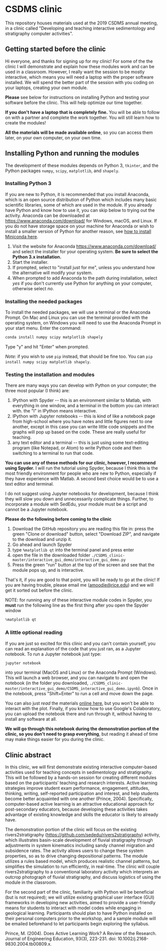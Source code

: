# CSDMS clinic

This repository houses materials used at the 2019 CSDMS annual meeting, in a clinic called "Developing and teaching interactive sedimentology and stratigraphy computer activities".

## Getting started before the clinic
Hi everyone, and thanks for signing up for my clinic! 
For some of the the clinic I will demonstrate and explain how these modules work and can be used in a classroom.
However, I really want the session to be mostly interactive, which means you will need a laptop with the proper software installed.
We will spend the better part of the session with you coding on your laptops, creating your own module.

__Please__ see below for instructions on installing Python and testing your software before the clinic. 
This will help optimize our time together.

__If you don't have a laptop that is completely fine.__
You will be able to follow on with a partner and complete the work together. 
You will still learn how to create the modules! 

__All the materials will be made available online__, so you can access them later, on your own computer, on your own time.


## Installing Python and running the modules

The development of these modules depends on Python 3, `tkinter`, and the Python packages `numpy`, `scipy`, `matplotlib`, and `shapely`. 

### Installing Python 3

If you are new to Python, it is recommended that you install Anaconda, which is an open source distribution of Python which includes many basic scientific libraries, some of which are used in the module. 
If you already have Python and know how to use it, you can skip below to trying out the activity.
Anaconda can be downloaded at https://www.anaconda.com/download/ for Windows, macOS, and Linux. 
If you do not have storage space on your machine for Anaconda or wish to install a smaller version of Python for another reason, see [how to install Miniconda here](https://docs.conda.io/en/latest/miniconda.html).

1. Visit the website for Anaconda https://www.anaconda.com/download/ and select the installer for your operating system.
__Be sure to select the Python 3.x installation.__
2. Start the installer.
3. If prompted, select to "install just for me", unless you understand how the alternative will modify your system.
4. When prompted to add Anaconda to the path during installation, select _yes_ if you don't currently use Python for anything on your computer, otherwise select _no_.

### Installing the needed packages

To install the needed packages, we will use a terminal or the Anaconda Prompt.
On Mac and Linux you can use the terminal provided with the operating system, on Windows you will need to use the Anaconda Prompt in your start menu.
Enter the command:
```bash
conda install numpy scipy matplotlib shapely
```
Type "y" and hit "Enter" when prompted.

_Note:_ if you wish to use `pip` instead, that should be fine too. You can `pip install numpy scipy matplotlib shapely`.


### Testing the installation and modules
There are many ways you can develop with Python on your computer; the three most popular (I think) are:
1. IPython with Spyder -- this is an environment similar to Matlab, with everything in one window, and a terminal in the bottom you can interact with. the "I" in IPython means interactive.
1. IPython with Jupyter notebooks -- this is kind of like a notebook page from high-school where you have notes and little figures next to one another, except in this case you can write little code snippets and the graphs will pop up based on the code. These are really useful for teaching.
1. any text editor and a terminal -- this is just using some text-editing program (like Notepad, or Atom) to write Python code and then switching to a terminal to run that code.

__You can use any of these methods for our clinic, however, I recommend using Spyder.__
I will run the tutorial using Spyder, because I think this is the most friendly environment for people who are new to Python, especially if they have experience with Matlab.
A second best choice would be to use a text editor and terminal.

I do not suggest using Jupyter notebooks for development, because I think they will slow you down and unnecessarily complicate things. 
Further, to incorporate a module with SedEdu, your module must be a script and cannot be a Jupyter notebook.

__Please do the following before coming to the clinic__
1. Download the GitHub repository you are reading this file in: press the green "Clone or download" button, select "Download ZIP", and navigate to the download and unzip it.
1. Go ahead and launch Spyder
1. type `%matplotlib qt` into the terminal panel and press enter
1. open the file in the downloaded folder `./CSDMS_clinic-master/interactive_gui_demo/interactive_gui_demo.py`
1. Press the green "run" button at the top of the screen and see that the module pops up, and is interactive.

That's it, if you are good to that point, you will be ready to go at the clinic! 
If you are having trouble, please email me (amoodie@rice.edu) and we will get it sorted out before the clinic. 

NOTE: for running any of these interactive module codes in Spyder, you __must__ run the following line as the first thing after you open the Spyder window
```python
%matplotlib qt
```

### A little optional reading
If you are just so excited for this clinic and you can't contain yourself, you can read an explanation of the code that you just ran, as a Jupyter notebook.
To run a Jupyter notebook just type:
```bash
jupyter notebook
```
into your terminal (MacOS and Linux) or the Anaconda Prompt (Windows).
This will launch a web browser, and you can navigate to and open the notebook (in the folder you downloaded, `./CSDMS_clinic-master/interactive_gui_demo/CSDMS_interactive_gui_demo.ipynb`).
Once in the notebook, press "Shift+Enter" to run a cell and move down the page.

You can also just _read_ the materials [online here](https://github.com/sededu/CSDMS_clinic/blob/master/interactive_gui_demo/CSDMS_interactive_gui_demo.ipynb), but you won't be able to interact with the plot.
Finally, if you know how to use Google's Colaboratory, you can upload the notebook there and run through it, without having to install any software at all.

__We will go through this notebook during the demonstration portion of the clinic, so you don't need to grasp everything__, but reading it ahead of time may make things easier for you during the clinic.


## Clinic abstract

In this clinic, we will first demonstrate existing interactive computer-based activities used for teaching concepts in sedimentology and stratigraphy.
This will be followed by a hands-on session for creating different modules based on the participants’ teaching and research interests.
Active learning strategies improve student exam performance, engagement, attitudes, thinking, writing, self-reported participation and interest, and help students become better acquainted with one another (Prince, 2004).
Specifically, computer-based active learning is an attractive educational approach for post-secondary educators, because developing these activities takes advantage of existing knowledge and skills the educator is likely to already have.

The demonstration portion of the clinic will focus on the existing rivers2stratigraphy (https://github.com/sededu/rivers2stratigraphy) activity, which illustrates basin-scale development of fluvial stratigraphy through adjustments in system kinematics including sandy channel migration and subsidence rates.
The activity allows users to change these system properties, so as to drive changing depositional patterns.
The module utilizes a rules based model, which produces realistic channel patterns, but simplifies the simulation to run efficiently, in real-time.
The clinic will couple rivers2stratigraphy to a conventional laboratory activity which interprets an outcrop photograph of fluvial stratigraphy, and discuss logistics of using the module in the classroom.

For the second part of the clinic, familiarity with Python will be beneficial (but is not required); we will utilize existing graphical user interface (GUI) frameworks in developing new activities, aimed to provide a user-friendly means for students to interact with model codes while engaging in geological learning. 
Participants should plan to have Python installed on their personal computers prior to the workshop, and a sample module will be emailed beforehand to let participants begin exploring the syllabus.

Prince, M. (2004). Does Active Learning Work? A Review of the Research. Journal of Engineering Education, 93(3), 223-231. doi: 10.1002/j.2168-9830.2004.tb00809.x.




